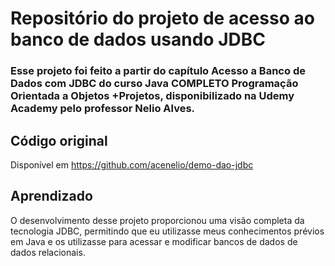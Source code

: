 # Repositório do projeto de acesso ao banco de dados usando JDBC
### Esse projeto foi feito a partir do capítulo Acesso a Banco de Dados com JDBC do curso Java COMPLETO Programação Orientada a Objetos +Projetos, disponibilizado na Udemy Academy pelo professor Nelio Alves.

## Código original
Disponível em https://github.com/acenelio/demo-dao-jdbc

## Aprendizado
O desenvolvimento desse projeto proporcionou uma visão completa da tecnologia JDBC, permitindo que eu utilizasse meus conhecimentos prévios em Java e os utilizasse para acessar e modificar bancos de dados de dados relacionais.
